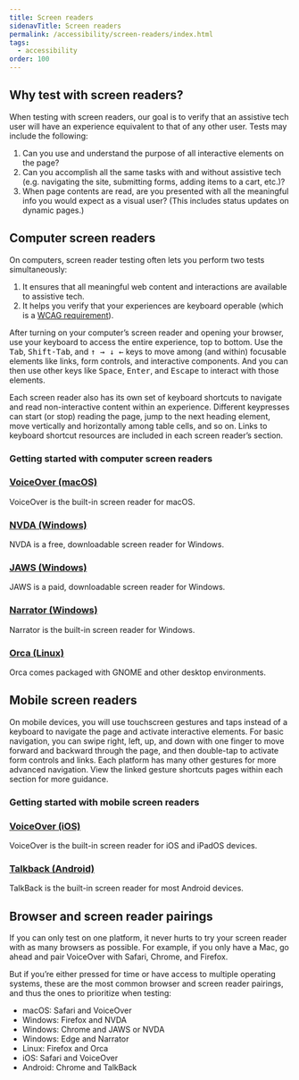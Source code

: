 ```yaml
---
title: Screen readers
sidenavTitle: Screen readers
permalink: /accessibility/screen-readers/index.html
tags:
  - accessibility
order: 100
---
```


<script type="module" data-helmet>
  import '@rhds/elements/rh-tile/rh-tile.js';
</script>

<link rel="stylesheet"
      data-helmet
      href="/assets/packages/@rhds/elements/elements/rh-tile/rh-tile-lightdom.css">

<style data-helmet>
  rh-tile [slot="headline"] {
    font-weight: var(--rh-font-weight-heading-bold, 700);
  }
</style>

## Why test with screen readers?

When testing with screen readers, our goal is to verify that an assistive tech user will have an experience equivalent to that of any other user. Tests may include the following:

1. Can you use and understand the purpose of all interactive elements on the page?
2. Can you accomplish all the same tasks with and without assistive tech (e.g. navigating the site, submitting forms, adding items to a cart, etc.)?
3. When page contents are read, are you presented with all the meaningful info you would expect as a visual user? (This includes status updates on dynamic pages.)

## Computer screen readers

On computers, screen reader testing often lets you perform two tests simultaneously:

1. It ensures that all meaningful web content and interactions are available to assistive tech.
2. It helps you verify that your experiences are keyboard operable (which is a [WCAG requirement](https://www.w3.org/WAI/WCAG21/Understanding/keyboard-accessible.html)).

After turning on your computer’s screen reader and opening your browser, use your keyboard to access the entire experience, top to bottom. Use the <kbd>Tab</kbd>, <kbd>Shift-Tab</kbd>, and <kbd>↑ → ↓ ←</kbd> keys to move among (and within) focusable elements like links, form controls, and interactive components. And you can then use other keys like <kbd>Space</kbd>, <kbd>Enter</kbd>, and <kbd>Escape</kbd> to interact with those elements.

Each screen reader also has its own set of keyboard shortcuts to navigate and read non-interactive content within an experience. Different keypresses can start (or stop) reading the page, jump to the next heading element, move vertically and horizontally among table cells, and so on. Links to keyboard shortcut resources are included in each screen reader’s section.

### Getting started with computer screen readers

<nav class="grid xs-two-columns sm-three-columns">
  <rh-tile compact="">
    <h3 slot="headline"><a href="/accessibility/screen-readers-computer/#voiceover-(macos)">VoiceOver (macOS)</a></h3>
    VoiceOver is the built-in screen reader for macOS.
  </rh-tile>
  <rh-tile compact="">
    <h3 slot="headline"><a href="/accessibility/screen-readers-computer/#nvda-(windows)">NVDA (Windows)</a></h3>
    NVDA is a free, downloadable screen reader for Windows. 
  </rh-tile>
  <rh-tile compact="">
    <h3 slot="headline"><a href="/accessibility/screen-readers-computer/#jaws-(windows)">JAWS (Windows)</a></h3>
    JAWS is a paid, downloadable screen reader for Windows.
  </rh-tile>
  <rh-tile compact="">
    <h3 slot="headline"><a href="/accessibility/screen-readers-computer/#narrator-(windows)">Narrator (Windows)</a></h3>
    Narrator is the built-in screen reader for Windows.
  </rh-tile>
  <rh-tile compact="">
    <h3 slot="headline"><a href="/accessibility/screen-readers-computer/#orca-(linux)">Orca (Linux)</a></h3>
    Orca comes packaged with GNOME and other desktop environments.
  </rh-tile>
</nav>

## Mobile screen readers

On mobile devices, you will use touchscreen gestures and taps instead of a keyboard to navigate the page and activate interactive elements.
For basic navigation, you can swipe right, left, up, and down with one finger to move forward and backward through the page, and then double-tap to activate form controls and links. Each platform has many other gestures for more advanced navigation. View the linked gesture shortcuts pages within each section for more guidance.

### Getting started with mobile screen readers

<nav class="grid xs-two-columns sm-three-columns">
  <rh-tile compact="">
    <h3 slot="headline"><a href="/accessibility/screen-readers-mobile/#voiceover-(ios)">VoiceOver (iOS)</a></h3>
    VoiceOver is the built-in screen reader for iOS and iPadOS devices.
  </rh-tile>
  <rh-tile compact="">
    <h3 slot="headline"><a href="/accessibility/screen-readers-mobile/#talkback-(android)">Talkback (Android)</a></h3>
    TalkBack is the built-in screen reader for most Android devices.
  </rh-tile>
</nav>

## Browser and screen reader pairings

If you can only test on one platform, it never hurts to try your screen reader with as many browsers as possible. For example, if you only have a Mac, go ahead and pair VoiceOver with Safari, Chrome, and Firefox.

But if you’re either pressed for time or have access to multiple operating systems, these are the most common browser and screen reader pairings, and thus the ones to prioritize when testing:

- macOS: Safari and VoiceOver
- Windows: Firefox and NVDA
- Windows: Chrome and JAWS or NVDA
- Windows: Edge and Narrator
- Linux: Firefox and Orca
- iOS: Safari and VoiceOver
- Android: Chrome and TalkBack
